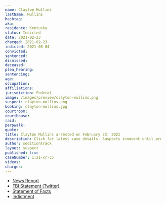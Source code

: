 ```yaml
---
name: Clayton Mullins
lastName: Mullins
hashtag:
aka:
residence: Kentucky
status: Indicted
date: 2021-02-23
charged: 2021-02-23
indicted: 2021-08-04
convicted:
sentenced:
dismissed:
deceased:
plea_hearing:
sentencing:
age:
occupation:
affiliations:
jurisdiction: Federal
image: /images/preview/clayton-mullins.png
suspect: clayton-mullins.png
booking: clayton-mullins.jpg
courtroom:
courthouse:
raid:
perpwalk:
quote:
title: Clayton Mullins arrested on February 23, 2021
description: Click for latest case details. Suspects innocent until proven guilty.
author: seditiontrack
layout: suspect
published: true
caseNumber: 1:21-cr-35
videos:
charges:
---
```

- [News Report](https://www.wpsdlocal6.com/news/local-man-arrested-in-connection-to-capitol-riots/article_121d7218-7647-11eb-b188-03ed79745ed0.html)
- [FBI Statement (Twitter)](https://twitter.com/FBILouisville/status/1364395746594799617?s=20)
- [Statement of Facts](https://www.justice.gov/usao-dc/case-multi-defendant/file/1371466/download)
- [Indictment](https://extremism.gwu.edu/sites/g/files/zaxdzs2191/f/Sabol%20et%20al%20Second%20Superseding%20Indictment.pdf)
